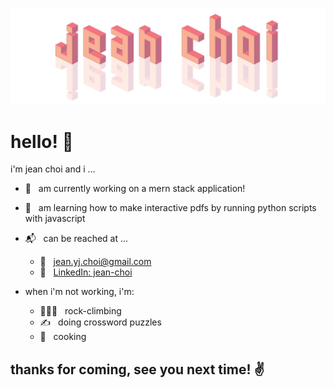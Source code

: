 ![name banner](images/banner_gh.png)

# hello! 👋

i'm jean choi and i ...

- 💪 &nbsp; am currently working on a mern stack application!
- 🌱 &nbsp; am learning how to make interactive pdfs by running python scripts with javascript
- 📬 &nbsp; can be reached at ...
  - 💌 &nbsp; jean.yj.choi@gmail.com
  - 🔗 &nbsp; [LinkedIn: jean-choi](https://linkedin.com/in/jean-choi)
  
- when i'm not working, i'm:
  - 🧗🏻‍♀️ &nbsp; rock-climbing
  - ✍️ &nbsp; doing crossword puzzles
  - 🥘 &nbsp; cooking
  
## thanks for coming, see you next time! ✌️
